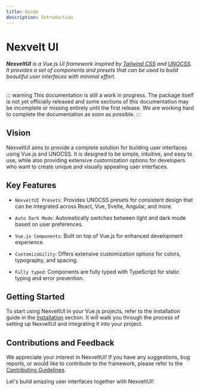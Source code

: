 ```yaml
---
title: Guide
description: Introduction
---
```


# Nexvelt UI

###### **NexveltUI** is a Vue.js UI framework inspired by [Tailwind CSS](https://tailwindcss.com/) and [UNOCSS](https://unocss.dev/). It provides a set of components and presets that can be used to build beautiful user interfaces with minimal effort.

::: warning
This documentation is still a work in progress. The package itself is not yet officially released and some sections of this documentation may be incomplete or missing entirely until the first release. We are working hard to complete the documentation as soon as possible.
:::

## Vision

NexveltUI aims to provide a complete solution for building user interfaces using Vue.js and UNOCSS. It is designed to be simple, intuitive, and easy to use, while also providing extensive customization options for developers who want to create unique and visually appealing user interfaces.

## Key Features

- `NexveltUI Presets`: Provides UNOCSS presets for consistent design that can be integrated across React, Vue, Svelte, Angular, and more.

- `Auto Dark Mode`: Automatically switches between light and dark mode based on user preferences.

- `Vue.js Components`: Built on top of Vue.js for enhanced development experience.

- `Customizability`: Offers extensive customization options for colors, typography, and spacing.

- `Fully typed`: Components are fully typed with TypeScript for static typing and error prevention.

## Getting Started

To start using NexveltUI in your Vue.js projects, refer to the installation guide in the [Installation](./installation.md) section. It will walk you through the process of setting up NexveltUI and integrating it into your project.

## Contributions and Feedback

We appreciate your interest in NexveltUI! If you have any suggestions, bug reports, or would like to contribute to the framework, please refer to the [Contributing Guidelines](./index.md).
<!-- TODO update contributing guideliens link -->

Let's build amazing user interfaces together with NexveltUI!
